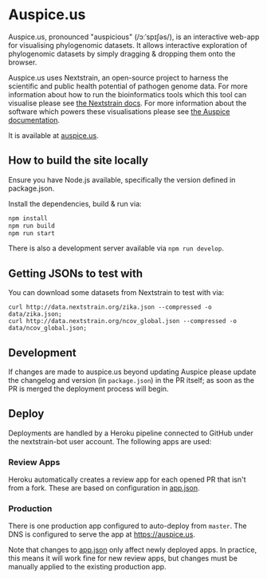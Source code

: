 # Auspice.us

Auspice.us, pronounced "auspicious" (/ɔːˈspɪʃəs/), is an interactive web-app for visualising phylogenomic datasets.
It allows interactive exploration of phylogenomic datasets by simply dragging & dropping them onto the browser.


Auspice.us uses Nextstrain, an open-source project to harness the scientific and public health potential of pathogen genome data.
For more information about how to run the bioinformatics tools which this tool can visualise please see [the Nextstrain docs](https://nextstrain.org/docs/bioinformatics/introduction-to-augur).
For more information about the software which powers these visualisations please see [the Auspice documentation](https://nextstrain.github.io/auspice/).

It is available at [auspice.us](http://auspice.us).


## How to build the site locally

Ensure you have Node.js available, specifically the version defined in package.json.

Install the dependencies, build & run via:

```bash
npm install
npm run build
npm run start
```

There is also a development server available via `npm run develop`.

## Getting JSONs to test with

You can download some datasets from Nextstrain to test with via:

```
curl http://data.nextstrain.org/zika.json --compressed -o data/zika.json;
curl http://data.nextstrain.org/ncov_global.json --compressed -o data/ncov_global.json;
```

## Development

If changes are made to auspice.us beyond updating Auspice please update the changelog and version (in `package.json`) in the PR itself; as soon as the PR is merged the deployment process will begin.

## Deploy

Deployments are handled by a Heroku pipeline connected to GitHub under the nextstrain-bot user account. The following apps are used:

### Review Apps

Heroku automatically creates a review app for each opened PR that isn't from a fork. These are based on configuration in [app.json](./app.json).

### Production

There is one production app configured to auto-deploy from `master`. The DNS is configured to serve the app at https://auspice.us.

Note that changes to [app.json](./app.json) only affect newly deployed apps. In practice, this means it will work fine for new review apps, but changes must be manually applied to the existing production app.
